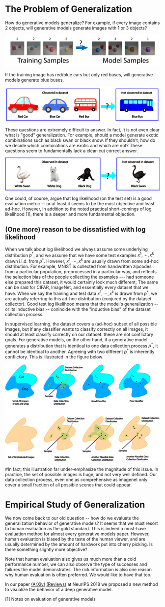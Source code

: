 
# The Problem of Generalization

How do generative models generalize? For example, if every image contains 2 objects, will generative models generate images with 1 or 3 objects?

![example_count](img/example_count.png)

If the training image has red/blue cars but only red buses, will generative models generate blue buses. 

![example_car](img/example_car.png)

These questions are extremely difficult to answer. In fact, it is not even clear what is "good" generalization. For example, should a model generate exotic combinations such as black swan or black snow. If they shouldn't, how do we decide which combinations are exotic and which are not? These questions seem to fundamentally lack a clear-cut correct answer. 

![example_swan](img/example_swan.png)

One could, of course, argue that log likelihood (on the test set) is a good evaluation metric -- or at least it seems to be the most objective and least ad-hoc. However, in addition to the noted practical short-comings of log likelihood [1], there is a deeper and more fundamental objection. 

## (One more) reason to be dissatisfied with log likelihood

When we talk about log likelihood we always assume some underlying distribution $p^*$, and we assume that we have some test examples $x^1, \cdots, x^k$ drawn i.i.d. from $p^*$. However, $x^1, \cdots, x^k$ are usually drawn from some ad-hoc distribution. For example, MNIST is collected from handwritten zipcodes from a particular population, preprocessed in a particular way, and reflects the selection bias of the people collecting the examples --- had someone else prepared this dataset, it would certainly look much different; The same can be said for CIFAR, ImageNet, and essentially every dataset that we have. When we say the training and test data $x^1, \cdots, x^k$ is drawn from $p^*$, we are actually referring to this ad-hoc distribution (conjured by the dataset collector). Good test log likelihood means that the model's generalization -- or its inductive bias -- conincide with the "inductive bias" of the dataset collection process.

 In supervised learning, the dataset covers a (ad-hoc) subset of all possible images, but if any classifier wants to classify correctly on all images, it should at least classify correctly on our dataset: these are not conflictory goals. For generative models, on the other hand, if a generative model generates a distribution that is identical to one data collection process $p^*$, it cannot be identical to another. Agreeing with two different $p^*$ is inherently conflictory. This is illustrated in the figure below. 

![example_coverage](img/illustration_coverage.png)

#In fact, this illustration far under-emphasize the magnitude of this issue. In practice, the set of possible images is huge, and not very well defined. Our data collection process, even one as comprehensive as imagenet only cover a small fraction of all possible scenes that could appear.  

# Empirical Study of Generalization

We now come back to our old question -- how do we evaluate the generalization behavior of generative models? It seems that we must resort to human evaluation as the gold standard. This is indeed a must-have evaluation method for almost every generative models paper. However, human evaluation is biased by the taste of the human viewer, and are usually determined by the amount of hardwork put into cherry picking. Is there something slightly more objective? 

Note that human evaluation also gives us much more than a cold performance number, we can also observe the type of successes and failures the model demonstrates. The rick information is also one reason why human evaluation is often preferred. We would like to have that too. 

In our paper [(ArXiv)](https://arxiv.org/abs/1811.03259) [(Reviews)](https://media.nips.cc/nipsbooks/nipspapers/paper_files/nips31/reviews/6882.html) at NeurIPS 2018 we proposed a new method to visualize the behavior of a deep generative model. 


[1] Notes on evaluation of generative models